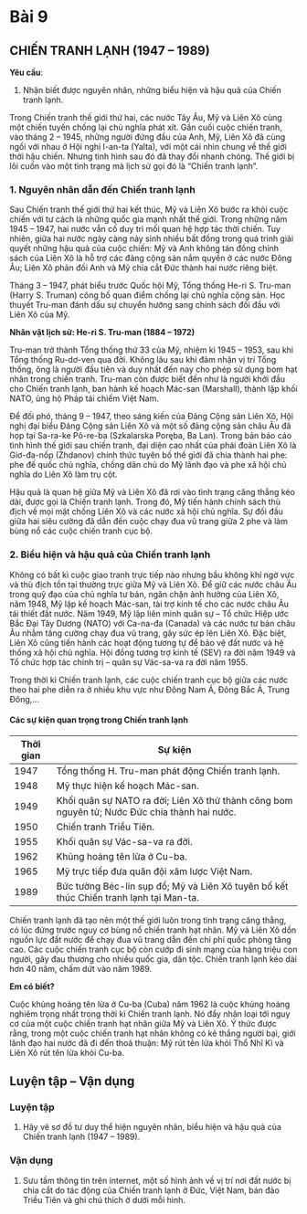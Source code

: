 # Bài 9
## CHIẾN TRANH LẠNH (1947 – 1989)

**Yêu cầu**:

1. Nhận biết được nguyên nhân, những biểu hiện và hậu quả của Chiến tranh lạnh.

Trong Chiến tranh thế giới thứ hai, các nước Tây Âu, Mỹ và Liên Xô cùng một chiến tuyến chống lại chủ nghĩa phát xít. Gần cuối cuộc chiến tranh, vào tháng 2 – 1945, những người đứng đầu của Anh, Mỹ, Liên Xô đã cùng ngồi với nhau ở Hội nghị I-an-ta (Yalta), với một cái nhìn chung về thế giới thời hậu chiến. Nhưng tình hình sau đó đã thay đổi nhanh chóng. Thế giới bị lôi cuốn vào một tình trạng mà lịch sử gọi đó là “Chiến tranh lạnh”.

### 1. Nguyên nhân dẫn đến Chiến tranh lạnh

Sau Chiến tranh thế giới thứ hai kết thúc, Mỹ và Liên Xô bước ra khỏi cuộc chiến với tư cách là những quốc gia mạnh nhất thế giới. Trong những năm 1945 – 1947, hai nước vẫn cố duy trì mối quan hệ hợp tác thời chiến. Tuy nhiên, giữa hai nước ngày càng nảy sinh nhiều bất đồng trong quá trình giải quyết những hậu quả của cuộc chiến: Mỹ và Anh không tán đồng chính sách của Liên Xô là hỗ trợ các đảng cộng sản nắm quyền ở các nước Đông Âu; Liên Xô phản đối Anh và Mỹ chia cắt Đức thành hai nước riêng biệt.

Tháng 3 – 1947, phát biểu trước Quốc hội Mỹ, Tổng thống He-ri S. Tru-man (Harry S. Truman) công bố quan điểm chống lại chủ nghĩa cộng sản. Học thuyết Tru-man đánh dấu sự chuyển hướng sang chính sách đối đầu với Liên Xô của Mỹ.

**Nhân vật lịch sử: He-ri S. Tru-man (1884 – 1972)**

Tru-man trở thành Tổng thống thứ 33 của Mỹ, nhiệm kì 1945 – 1953, sau khi Tổng thống Ru-dơ-ven qua đời. Không lâu sau khi đảm nhận vị trí Tổng thống, ông là người đầu tiên và duy nhất đến nay cho phép sử dụng bom hạt nhân trong chiến tranh. Tru-man còn được biết đến như là người khởi đầu cho Chiến tranh lạnh, ban hành kế hoạch Mác-san (Marshall), thành lập khối NATO, ủng hộ Pháp tái chiếm Việt Nam.

Để đối phó, tháng 9 – 1947, theo sáng kiến của Đảng Cộng sản Liên Xô, Hội nghị đại biểu Đảng Cộng sản Liên Xô và một số đảng cộng sản châu Âu đã họp tại Sa-ra-ke Pô-re-ba (Szkalarska Poręba, Ba Lan). Trong bản báo cáo tình hình thế giới sau chiến tranh, đại diện cao nhất của phái đoàn Liên Xô là Giơ-đa-nốp (Zhdanov) chính thức tuyên bố thế giới đã chia thành hai phe: phe đế quốc chủ nghĩa, chống dân chủ do Mỹ lãnh đạo và phe xã hội chủ nghĩa do Liên Xô làm trụ cột.

Hậu quả là quan hệ giữa Mỹ và Liên Xô đã rơi vào tình trạng căng thẳng kéo dài, được gọi là Chiến tranh lạnh. Trong đó, Mỹ tiến hành chính sách thù địch về mọi mặt chống Liên Xô và các nước xã hội chủ nghĩa. Sự đối đầu giữa hai siêu cường đã dẫn đến cuộc chạy đua vũ trang giữa 2 phe và làm bùng nổ các cuộc chiến tranh cục bộ.

### 2. Biểu hiện và hậu quả của Chiến tranh lạnh

Không có bất kì cuộc giao tranh trực tiếp nào nhưng bầu không khí ngờ vực và thù địch tồn tại thường trực giữa Mỹ và Liên Xô. Để giữ các nước châu Âu trong quỹ đạo của chủ nghĩa tư bản, ngăn chặn ảnh hưởng của Liên Xô, năm 1948, Mỹ lập kế hoạch Mác-san, tài trợ kinh tế cho các nước châu Âu tái thiết đất nước. Năm 1949, Mỹ lập liên minh quân sự – Tổ chức Hiệp ước Bắc Đại Tây Dương (NATO) với Ca-na-đa (Canada) và các nước tư bản châu Âu nhằm tăng cường chạy đua vũ trang, gây sức ép lên Liên Xô. Đặc biệt, Liên Xô cũng tiến hành các hoạt động tương tự để bảo vệ đất nước và hệ thống xã hội chủ nghĩa. Hội đồng tương trợ kinh tế (SEV) ra đời năm 1949 và Tổ chức hợp tác chính trị – quân sự Vác-sa-va ra đời năm 1955.

Trong thời kì Chiến tranh lạnh, các cuộc chiến tranh cục bộ giữa các nước theo hai phe diễn ra ở nhiều khu vực như Đông Nam Á, Đông Bắc Á, Trung Đông,...

#### Các sự kiện quan trọng trong Chiến tranh lạnh

| Thời gian | Sự kiện |
|---|---|
| 1947 | Tổng thống H. Tru-man phát động Chiến tranh lạnh. |
| 1948 | Mỹ thực hiện kế hoạch Mác-san. |
| 1949 | Khối quân sự NATO ra đời; Liên Xô thử thành công bom nguyên tử; Nước Đức chia thành hai nước. |
| 1950 | Chiến tranh Triều Tiên. |
| 1955 | Khối quân sự Vác-sa-va ra đời. |
| 1962 | Khủng hoảng tên lửa ở Cu-ba. |
| 1965 | Mỹ trực tiếp đưa quân đội xâm lược Việt Nam. |
| 1989 | Bức tường Béc-lin sụp đổ; Mỹ và Liên Xô tuyên bố kết thúc Chiến tranh lạnh tại Man-ta. |

Chiến tranh lạnh đã tạo nên một thế giới luôn trong tình trạng căng thẳng, có lúc đứng trước nguy cơ bùng nổ chiến tranh hạt nhân. Mỹ và Liên Xô dồn nguồn lực đất nước để chạy đua vũ trang dẫn đến chi phí quốc phòng tăng cao. Các cuộc chiến tranh cục bộ còn cướp đi sinh mạng của hàng triệu con người, gây đau thương cho nhiều quốc gia, dân tộc. Chiến tranh lạnh kéo dài hơn 40 năm, chấm dứt vào năm 1989.

**Em có biết?**

Cuộc khủng hoảng tên lửa ở Cu-ba (Cuba) năm 1962 là cuộc khủng hoảng nghiêm trọng nhất trong thời kì Chiến tranh lạnh. Nó đẩy nhân loại tới nguy cơ của một cuộc chiến tranh hạt nhân giữa Mỹ và Liên Xô. Ý thức được rằng, trong một cuộc chiến tranh hạt nhân không có kẻ thắng người bại, giới lãnh đạo hai nước đã đi đến thoả thuận: Mỹ rút tên lửa khỏi Thổ Nhĩ Kì và Liên Xô rút tên lửa khỏi Cu-ba.

## Luyện tập – Vận dụng

### Luyện tập

1.  Hãy vẽ sơ đồ tư duy thể hiện nguyên nhân, biểu hiện và hậu quả của Chiến tranh lạnh (1947 – 1989).

### Vận dụng

1.  Sưu tầm thông tin trên internet, một số hình ảnh về vị trí nơi đất nước bị chia cắt do tác động của Chiến tranh lạnh ở Đức, Việt Nam, bán đảo Triều Tiên và ghi chú thích ở dưới mỗi hình.

